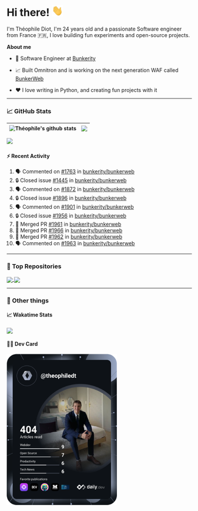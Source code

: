 # Hi there! <img src="./wave.gif" width="30px" height="30px" />

I'm Théophile Diot, I'm 24 years old and a passionate Software engineer from France 🇫🇷, I love building fun experiments and open-source projects.

**About me**

- 💼 Software Engineer at [Bunkerity](https://www.bunkerity.com/)

- 📈 Built Omnitron and is working on the next generation WAF called [BunkerWeb](https://www.bunkerweb.io)

- ❤️ I love writing in Python, and creating fun projects with it

---

### 📈 GitHub Stats

| <img align="center" src="https://github-readme-stats.vercel.app/api?username=TheophileDiot&show_icons=true&include_all_commits=true&theme=algolia&hide_border=true&rank_icon=github" alt="Théophile's github stats" /> | <img align="center" src="https://github-readme-stats.vercel.app/api/top-langs/?username=TheophileDiot&layout=compact&theme=algolia&hide_border=true" /> |
| ---------------------------------------------------------------------------------------------------------------------------------------------------------------------------------------------------------------------- | ------------------------------------------------------------------------------------------------------------------------------------------------------- |

![](https://github-readme-activity-graph.vercel.app/graph?username=TheophileDiot&theme=tokyo-night)

#### :zap: Recent Activity

<!--START_SECTION:activity-->
1. 🗣 Commented on [#1763](https://github.com/bunkerity/bunkerweb/issues/1763#issuecomment-2627318082) in [bunkerity/bunkerweb](https://github.com/bunkerity/bunkerweb)
2. 🔒 Closed issue [#1445](https://github.com/bunkerity/bunkerweb/issues/1445) in [bunkerity/bunkerweb](https://github.com/bunkerity/bunkerweb)
3. 🗣 Commented on [#1872](https://github.com/bunkerity/bunkerweb/issues/1872#issuecomment-2627312364) in [bunkerity/bunkerweb](https://github.com/bunkerity/bunkerweb)
4. 🔒 Closed issue [#1896](https://github.com/bunkerity/bunkerweb/issues/1896) in [bunkerity/bunkerweb](https://github.com/bunkerity/bunkerweb)
5. 🗣 Commented on [#1901](https://github.com/bunkerity/bunkerweb/issues/1901#issuecomment-2627309801) in [bunkerity/bunkerweb](https://github.com/bunkerity/bunkerweb)
6. 🔒 Closed issue [#1956](https://github.com/bunkerity/bunkerweb/issues/1956) in [bunkerity/bunkerweb](https://github.com/bunkerity/bunkerweb)
7. 🎉 Merged PR [#1961](https://github.com/bunkerity/bunkerweb/pull/1961) in [bunkerity/bunkerweb](https://github.com/bunkerity/bunkerweb)
8. 🎉 Merged PR [#1966](https://github.com/bunkerity/bunkerweb/pull/1966) in [bunkerity/bunkerweb](https://github.com/bunkerity/bunkerweb)
9. 🎉 Merged PR [#1962](https://github.com/bunkerity/bunkerweb/pull/1962) in [bunkerity/bunkerweb](https://github.com/bunkerity/bunkerweb)
10. 🗣 Commented on [#1963](https://github.com/bunkerity/bunkerweb/issues/1963#issuecomment-2626808651) in [bunkerity/bunkerweb](https://github.com/bunkerity/bunkerweb)
<!--END_SECTION:activity-->

---

### 🔧 Top Repositories

<a href="https://github.com/bunkerity/bunkerweb">
  <img align="center" src="https://github-readme-stats.vercel.app/api/pin/?username=Bunkerity&repo=bunkerweb&theme=algolia" />
</a>
<a href="https://github.com/TheophileDiot/Omnitron">
  <img align="center" src="https://github-readme-stats.vercel.app/api/pin/?username=TheophileDiot&repo=Omnitron&theme=algolia" />
</a>

---

### 🎉 Other things

#### 📈 Wakatime Stats

<a href="https://wakatime.com/@theophile_bunkerity">
  <img align="center" src="https://github-readme-stats.vercel.app/api/wakatime?username=3aa5ce41-c253-43d9-8441-a721e446a45f&layout=compact&theme=algolia" />
</a>

#### 👨‍💻 Dev Card

<a href="https://app.daily.dev/TheophileDt">
  <img src="./devcard.svg" width="300" alt="Théophile Diot's Dev Card"/>
</a>
